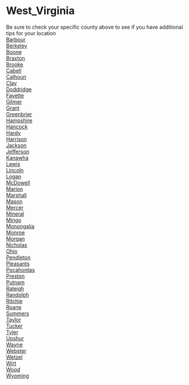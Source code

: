 # West_Virginia
Be sure to check your specific county above to see if you have additional tips for your location\
[Barbour](Barbour.md)\
[Berkeley](Berkeley.md)\
[Boone](Boone.md)\
[Braxton](Braxton.md)\
[Brooke](Brooke.md)\
[Cabell](Cabell.md)\
[Calhoun](Calhoun.md)\
[Clay](Clay.md)\
[Doddridge](Doddridge.md)\
[Fayette](Fayette.md)\
[Gilmer](Gilmer.md)\
[Grant](Grant.md)\
[Greenbrier](Greenbrier.md)\
[Hampshire](Hampshire.md)\
[Hancock](Hancock.md)\
[Hardy](Hardy.md)\
[Harrison](Harrison.md)\
[Jackson](Jackson.md)\
[Jefferson](Jefferson.md)\
[Kanawha](Kanawha.md)\
[Lewis](Lewis.md)\
[Lincoln](Lincoln.md)\
[Logan](Logan.md)\
[McDowell](McDowell.md)\
[Marion](Marion.md)\
[Marshall](Marshall.md)\
[Mason](Mason.md)\
[Mercer](Mercer.md)\
[Mineral](Mineral.md)\
[Mingo](Mingo.md)\
[Monongalia](Monongalia.md)\
[Monroe](Monroe.md)\
[Morgan](Morgan.md)\
[Nicholas](Nicholas.md)\
[Ohio](Ohio.md)\
[Pendleton](Pendleton.md)\
[Pleasants](Pleasants.md)\
[Pocahontas](Pocahontas.md)\
[Preston](Preston.md)\
[Putnam](Putnam.md)\
[Raleigh](Raleigh.md)\
[Randolph](Randolph.md)\
[Ritchie](Ritchie.md)\
[Roane](Roane.md)\
[Summers](Summers.md)\
[Taylor](Taylor.md)\
[Tucker](Tucker.md)\
[Tyler](Tyler.md)\
[Upshur](Upshur.md)\
[Wayne](Wayne.md)\
[Webster](Webster.md)\
[Wetzel](Wetzel.md)\
[Wirt](Wirt.md)\
[Wood](Wood.md)\
[Wyoming](Wyoming.md)